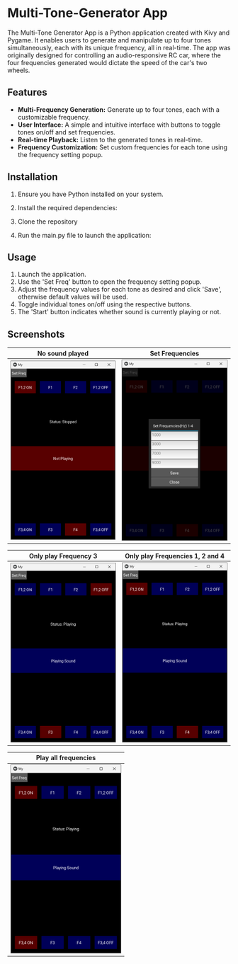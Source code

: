 # Multi-Tone-Generator App

The Multi-Tone Generator App is a Python application created with Kivy and Pygame. It enables users to generate and manipulate up to four tones simultaneously, each with its unique frequency, all in real-time. The app was originally designed for controlling an audio-responsive RC car, where the four frequencies generated would dictate the speed of the car's two wheels.

## Features

- **Multi-Frequency Generation:** Generate up to four tones, each with a customizable frequency.
- **User Interface:** A simple and intuitive interface with buttons to toggle tones on/off and set frequencies.
- **Real-time Playback:** Listen to the generated tones in real-time.
- **Frequency Customization:** Set custom frequencies for each tone using the frequency setting popup.

## Installation

1. Ensure you have Python installed on your system.

2. Install the required dependencies:

3. Clone the repository

4. Run the main.py file to launch the application:

## Usage

1. Launch the application.
2. Use the 'Set Freq' button to open the frequency setting popup.
3. Adjust the frequency values for each tone as desired and click 'Save', otherwise default values will be used.
4. Toggle individual tones on/off using the respective buttons.
5. The 'Start' button indicates whether sound is currently playing or not.

## Screenshots

| No sound played | Set Frequencies |
|-------------------------------|-------------------------------|
| <img src="screen_shots/play_none.png" alt="No sound played" title="No sound played" width="250"> | <img src="screen_shots/set_custom_frequencies.png" alt="Set Frequencies" title="Set Frequencies" width="250"> |


| Only play Frequency 3 | Only play Frequencies 1, 2 and 4 |
|--------------------------------------|---------------------------------------------|
| <img src="screen_shots/play_f3_only.png" alt="Only play Frequency 3" title="Only play Frequency 3" width="250"> | <img src="screen_shots/play_only_f1_f2_f4.png" alt="Only play Frequencies 1, 2 and 4" title="Only play Frequencies 1, 2 and 4" width="250"> |


| Play all frequencies |
|------------------------------------|
| <img src="screen_shots/play_all_four.png" alt="Play all frequencies" title="Play all frequencies" width="250"> |


